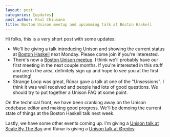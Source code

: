 ```yaml
---
layout: post
categories: [updates]
post_author: Paul Chiusano
title: Boston Unison meetup and upcomming talk at Boston Haskell
---
```


Hi folks, this is a very short post with some updates:

* We'll be giving a talk introducing Unison and showing the current status at [Boston Haskell](https://www.meetup.com/Boston-Haskell/events/255701930/) next Monday. Please come join if you're interested.
* There's now a [Boston Unison meetup](https://www.meetup.com/Boston-Unison/). I think we'll probably have our first meeting in the next couple months. If you're interested in this stuff and are in the area, definitely sign up and hope to see you at the first meeting!
* Strange Loop was great, Rúnar gave a talk at one of the "Unsessions". I think it was well received and people had lots of good questions. We should try to put together a Unison FAQ at some point. 

On the technical front, we have been cranking away on the Unison codebase editor and making good progress. We'll be demoing the current state of things at the Boston Haskell talk next week. 

Lastly, we have some other events coming up. I'm giving a [Unison talk at Scale By The Bay](https://scalebythebay2018.sched.com/event/FmFW/programming-the-worldwide-elastic-supercomputer-with-unison) and Rúnar is giving a [Unison talk at Øredev](http://oredev.org/2018/line-up/r-nar-bjarnason).
